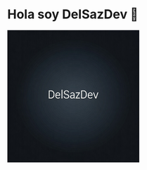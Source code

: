 <div>
  <h1>Hola soy DelSazDev 👋</h1>
  <img src="https://github.com/DelSazDev/DelSazDev/blob/master/Gemini_Generated_Image_ydrenqydrenqydre.jpg" width="300" height="300"/>
</div>


<!--
**DelSazDev/DelSazDev** is a ✨ _special_ ✨ repository because its `README.md` (this file) appears on your GitHub profile.

Here are some ideas to get you started:

- 🔭 I’m currently working on ...
- 🌱 I’m currently learning ...
- 👯 I’m looking to collaborate on ...
- 🤔 I’m looking for help with ...
- 💬 Ask me about ...
- 📫 How to reach me: ...
- 😄 Pronouns: ...
- ⚡ Fun fact: ...
-->
